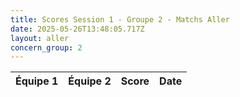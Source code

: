 ```yaml
---
title: Scores Session 1 - Groupe 2 - Matchs Aller
date: 2025-05-26T13:48:05.717Z
layout: aller
concern_group: 2
---
```




| Équipe 1 | Équipe 2 | Score | Date |
|----------|----------|-------|------|

